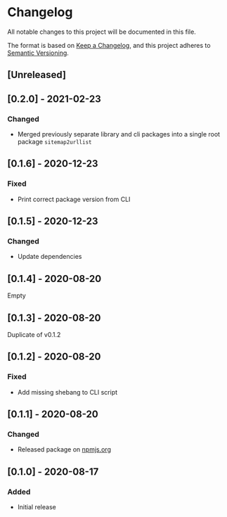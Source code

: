 # Changelog

All notable changes to this project will be documented in this file.

The format is based on [Keep a Changelog](https://keepachangelog.com/en/1.0.0/),
and this project adheres to [Semantic Versioning](https://semver.org/spec/v2.0.0.html).

## [Unreleased]

## [0.2.0] - 2021-02-23

### Changed

- Merged previously separate library and cli packages into a single root package `sitemap2urllist`

## [0.1.6] - 2020-12-23

### Fixed

- Print correct package version from CLI

## [0.1.5] - 2020-12-23

### Changed

- Update dependencies

## [0.1.4] - 2020-08-20

Empty

## [0.1.3] - 2020-08-20

Duplicate of v0.1.2

## [0.1.2] - 2020-08-20

### Fixed

- Add missing shebang to CLI script

## [0.1.1] - 2020-08-20

### Changed

- Released package on [npmjs.org](https://npmjs.org)

## [0.1.0] - 2020-08-17

### Added

- Initial release

